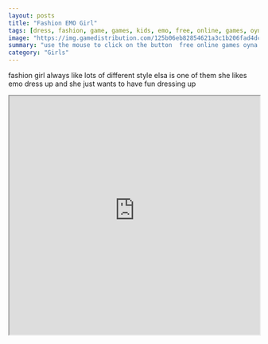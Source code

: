 ```yaml
---
layout: posts
title: "Fashion EMO Girl"
tags: [dress, fashion, game, games, kids, emo, free, online, games, oyna, game, free, games, play, play, games]
image: "https://img.gamedistribution.com/125b06eb82854621a3c1b206fad4dcd5.jpg"
summary: "use the mouse to click on the button  free online games oyna game free games play play games"
category: "Girls"
---
```


fashion girl always like lots of different style elsa is one of them she likes emo dress up and she just wants to have fun dressing up

<iframe width="100%" height="480px;" src="https://html5.gamedistribution.com/125b06eb82854621a3c1b206fad4dcd5/"></iframe>